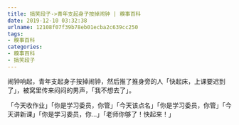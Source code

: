 ```yaml
---
title: 搞笑段子->青年支起身子按掉闹钟 | 糗事百科
date: 2019-12-10 03:32:38
urlname: 12108f07f39b78eb01ecba2c639cc250
tags: 
- 糗事百科
categories:
- 糗事百科
- 搞笑段子
---
```

闹钟响起，青年支起身子按掉闹钟，然后推了推身旁的人「快起床，上课要迟到了」，被窝里传来闷闷的男声，「我不想去了」。

「今天收作业」「你是学习委员，你管」「今天该点名」「你是学习委员，你管」「今天讲新课」「你是学习委员，你…」「老师你够了！快起来！」


